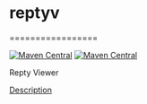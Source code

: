 # reptyv
=================

[![Maven Central](https://img.shields.io/maven-central/v/com.uchicom/reptyv.svg)](http://search.maven.org/#search|ga|1|com.uchicom.reptyv)
[![Maven Central](https://img.shields.io/github/license/uchicom/reptyv.svg)](http://www.apache.org/licenses/LICENSE-2.0.txt)

Repty Viewer

[Description](https://github.com/uchicom/reptyv/wiki)